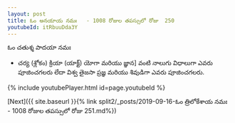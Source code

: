 ```yaml
---
layout: post
title: ఓం అనయాయ నమః   - 1008 రోజుల తపస్సులో రోజు  250
youtubeId: itRbuuDda3Y
---
```

 
 
 ఓం చతుశ్శ పాదయా నమః  
 
 -  చర్య (శ్లోకం) క్రియా (యాక్ట్) యోగా మరియు జ్ఞాన] వంటి నాలుగు విధాలుగా ఎవరు పూజించగలరు లేదా విశ్వ తైజసా ప్రజ్ఞ మరియు శివుడిగా ఎవరు పూజించగలరు. 
 
  
 
  
 
 
 
 
 
 


{% include youtubePlayer.html id=page.youtubeId %}
 
[Next]({{ site.baseurl }}{% link  split2/_posts/2019-09-16-ఓం త్రిలోకేశాయ నమః  - 1008 రోజుల తపస్సులో రోజు  251.md%})
 
